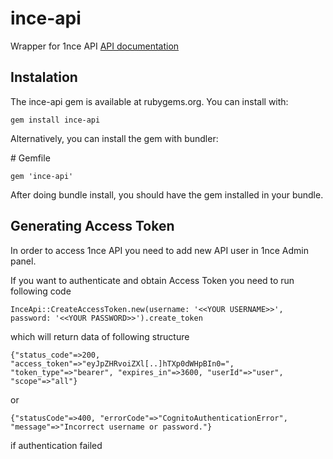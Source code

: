 # ince-api
Wrapper for 1nce API [API documentation](https://help.1nce.com/dev-hub/reference/api-welcome)

## Instalation

The ince-api gem is available at rubygems.org. You can install with:

`gem install ince-api`

Alternatively, you can install the gem with bundler:

\# Gemfile

`gem 'ince-api'`

After doing bundle install, you should have the gem installed in your bundle.

## Generating Access Token
In order to access 1nce API you need to add new API user in 1nce Admin panel.

If you want to authenticate and obtain Access Token you need to run following code

`InceApi::CreateAccessToken.new(username: '<<YOUR USERNAME>>', password: '<<YOUR PASSWORD>>').create_token`

which will return data of following structure

`{"status_code"=>200, "access_token"=>"eyJpZHRvoiZXl[..]hTXp0dWHpBIn0=", "token_type"=>"bearer", "expires_in"=>3600, "userId"=>"user", "scope"=>"all"}`

or 

`{"statusCode"=>400, "errorCode"=>"CognitoAuthenticationError", "message"=>"Incorrect username or password."}`

if authentication failed
